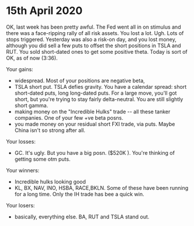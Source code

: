 # 15th April 2020

OK, last week has been pretty awful. The Fed went all in on stimulus and there was a face-ripping rally of all risk assets. You lost a lot. Ugh. Lots of stops triggered. Yesterday was also a risk-on day, and you lost money, although you did sell a few puts to offset the short positions in TSLA and RUT. You sold short-dated ones to get some positive theta. Today is sort of OK, as of now \(3:36\).

Your gains:

* widespread. Most of your positions are negative beta,
* TSLA short put. TSLA defies gravity. You have a calendar spread: short short-dated puts, long long-dated puts. For a large move, you'll got short, but you're trying to stay fairly delta-neutral. You are still slightly short gamma.
* making money on the "Incredible Hulks" trade -- all these tanker companies. One of your few +ve beta posns.
* you made money on your residual short FXI trade, via puts. Maybe China isn't so strong after all. 

Your losses:

* GC. It's ugly. But you have a big posn. \($520K \). You're thinking of getting some otm puts.

Your winners:

* Incredible hulks looking good
* KL, BX, NAV, INO, HSBA, RACE,BKLN. Some of these have been running for a long time. Only the IH trade has bee a quick win.

Your losers:

* basically, everything else. BA, RUT and TSLA stand out.

